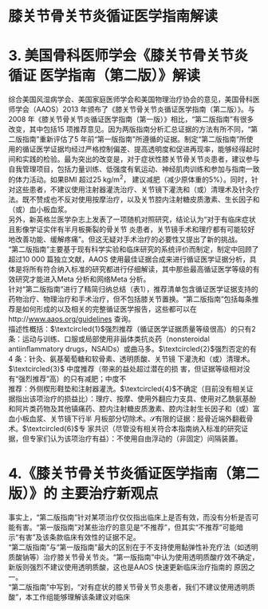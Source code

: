 # 膝关节骨关节炎循证医学指南解读  
# 3. 美国骨科医师学会《膝关节骨关节炎循证 医学指南（第二版）》解读  
综合美国风湿病学会、美国家庭医师学会和美国物理治疗协会的意见，美国骨科医师学会（AAOS）2013 年颁布了《膝关节骨关节炎循证医学指南（第二版）》。与2008 年《膝关节骨关节炎循证医学指南（第一版）》相比，“第二版指南”有很多改变，其中包括15 项推荐意见。因为两版指南分析汇总证据的方法有所不同，“第二版指南”重新评估了5 年前“第一版指南”所遵循的证据。制定“第二版指南”所使用的循证医学证据均经过严格控制偏差、提高透明度和促进再现率，能够经得起时间和实践的检验。最为突出的改变是，对于症状性膝关节骨关节炎患者，建议参与自我管理项目，包括力量训练、低强度有氧运动、神经肌肉训练和参加与指南一致的体力活动。如果BMI 超过$25\;\mathrm{kg}/\mathrm{m}^{2}$， 建议减肥（减少原体重的$5\%$）。同时，针对这些患者，不建议使用注射器灌洗治疗、关节镜下灌洗和（或）清理术及针灸疗法。既不赞成也不反对使用按摩治疗，以及关节腔内注射糖皮质激素、生长因子和（或）血小板血浆。  
另外，新英格兰医学杂志上发表了一项随机对照研究，结论认为“对于有临床症状且影像学证实伴有半月板撕裂的骨关节 炎患者，关节镜手术和理疗都有可能较好地改善功能、缓解疼痛”。但这无疑对手术治疗的必要性又提出了新的挑战。  
“第二版指南”主要基于现有科学实验和临床研究的系统评价而制定，制定中回顾了超过10 000 篇独立文献，AAOS 使用最佳证据合成来进行循证医学证据分析，具体是将所有符合纳入标准的研究都进行仔细解读，其中那些最高循证医学等级的有效研究才能进入Meta 分析和网络Meta 分析。  
针对“第二版指南”进行了精简归纳总结（表1），推荐清单包含循证医学证据支持的药物治疗、物理治疗和手术治疗，但不包括膝关节置换。“第二版指南”包括每条推荐是如何形成的以及相关的完整循证医学报告，这些都可以在http://www.aaos.org/guidelines 查询。  
描述性概括：$\textcircled{1}$强烈推荐（循证医学证据质量等级很高）的只有2 条：运动与训练、口服或局部使用非甾体类抗炎药（nonsteroidal antiinﬂammatory drugs，NSAIDs）或曲马多。$\textcircled{2}$强烈否定的有 4  条：针灸、氨基葡萄糖和软骨素、透明质酸、关节镜 下灌洗和（或）清理术。 $\textcircled{3}$ 中度推荐（带来的益处超过潜在的损 害，但证据等级相对没有“强烈推荐”高）的只有减肥；中度不  
推荐：外侧楔形鞋垫和注射器灌洗。$\textcircled{4}$不确定（目前没有相关证据指出该项治疗的损益比）：理疗、按摩、使用外翻应力支具、使用对乙酰氨基酚和阿片类药物及其他镇痛药、腔内注射糖皮质激素、腔内注射生长因子和（或）富血小板血浆、关节镜下行半 月板部分切除术。$\mathcal{S}$有限的证据：胫骨近端外翻截骨术。$\textcircled{6}$专 家共识（尽管没有相关符合本指南纳入标准的研究证据，但专家们认为该项治疗有益）：不使用自由浮动的（非固定）间隔装置。  
# 4.《膝关节骨关节炎循证医学指南（第二版）》的 主要治疗新观点  
事实上，“第二版指南”针对某项治疗仅仅指出临床上是否有效，而没有分析是否可能有害。“第一版指南”对某些治疗的意见是“不推荐”，但其实“不推荐”可能暗示“有害”及该条款临床有效性的证据不足。  
“第二版指南”与“第一版指南”最大的区别在于不支持使用黏弹性补充疗法（如透明质酸钠等）治疗膝关节骨关节炎。“第一版指南”中认为使用透明质酸疗效不确定，新版则强烈不建议使用透明质酸，这也是AAOS 快速更新临床治疗指南的 原因之一。  
“第二版指南”中写到，“对有症状的膝关节骨关节炎患者，我们不建议使用透明质酸”，本工作组能够理解该条建议对临床  